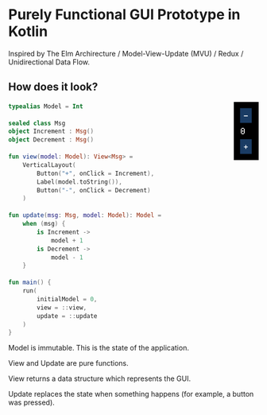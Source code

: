 # Purely Functional GUI Prototype in Kotlin

Inspired by The Elm Archirecture / Model-View-Update (MVU) / Redux / Unidirectional Data Flow.

## How does it look?

<img src="counter.png" align="right" width="50"/>

```kotlin
typealias Model = Int

sealed class Msg
object Increment : Msg()
object Decrement : Msg()

fun view(model: Model): View<Msg> =
    VerticalLayout(
        Button("+", onClick = Increment),
        Label(model.toString()),
        Button("-", onClick = Decrement)
    )

fun update(msg: Msg, model: Model): Model =
    when (msg) {
        is Increment ->
            model + 1
        is Decrement ->
            model - 1
    }

fun main() {
    run(
        initialModel = 0,
        view = ::view,
        update = ::update
    )
}
```

Model is immutable. This is the state of the application.

View and Update are pure functions.

View returns a data structure which represents the GUI.

Update replaces the state when something happens (for example, a button was pressed).
